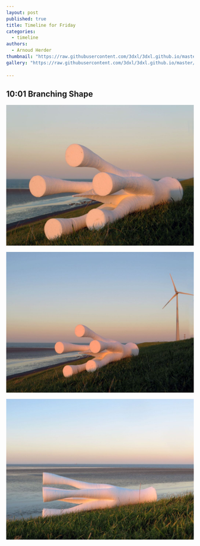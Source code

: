 ```yaml
---
layout: post
published: true
title: Timeline for Friday
categories:
  - timeline
authors:
  - Arnoud Herder
thumbnail: "https://raw.githubusercontent.com/3dxl/3dxl.github.io/master/photos/2015-01-02/00_img_4493.mini.jpg"
gallery: "https://raw.githubusercontent.com/3dxl/3dxl.github.io/master/photos/2015-01-02/02_img_4496.midi.jpg"

---
```


## 10:01 Branching Shape

![](https://raw.githubusercontent.com/3dxl/3dxl.github.io/master/photos/2015-01-02/01_img_4494.midi.jpg)

![](https://raw.githubusercontent.com/3dxl/3dxl.github.io/master/photos/2015-01-02/02_img_4496.midi.jpg)

![](https://raw.githubusercontent.com/3dxl/3dxl.github.io/master/photos/2015-01-02/03_img_4503.midi.jpg)

 		 	   		  

